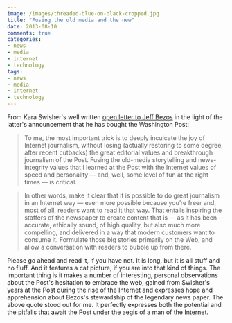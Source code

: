 ```yaml
---
image: /images/threaded-blue-on-black-cropped.jpg
title: "Fusing the old media and the new"
date: 2013-08-10
comments: true
categories:
- news
- media
- internet
- technology
tags:
- news
- media
- internet
- technology
---
```

From Kara Swisher's well written [open letter to Jeff Bezos](http://allthingsd.com/20130807/dear-jeff-bezos-heres-what-i-saw-as-an-analog-nobody-in-the-mailroom-of-the-washington-post/?mod=thisweek) in the light of the latter's announcement that he has bought the Washington Post:

> To me, the most important trick is to deeply inculcate the joy of Internet journalism, without losing (actually restoring to some degree, after recent cutbacks) the great editorial values and breakthrough journalism of the Post. Fusing the old-media storytelling and news-integrity values that I learned at the Post with the Internet values of speed and personality — and, well, some level of fun at the right times — is critical.

> In other words, make it clear that it is possible to do great journalism in an Internet way — even more possible because you’re freer and, most of all, readers want to read it that way. That entails inspiring the staffers of the newspaper to create content that is — as it has been — accurate, ethically sound, of high quality, but also much more compelling, and delivered in a way that modern customers want to consume it. Formulate those big stories primarily on the Web, and allow a conversation with readers to bubble up from there.

<!--more-->

Please go ahead and read it, if you have not. It is long, but it is all stuff and no fluff. And it features a cat picture, if you are into that kind of things. The important thing is it makes a number of interesting, personal observations about the Post's hesitation to embrace the web, gained from Swisher's years at the Post during the rise of the Internet and expresses hope and apprehension about Bezos's stewardship of the legendary news paper. The above quote stood out for me. It perfectly expresses both the potential and the pitfalls that await the Post under the aegis of a man of the Internet.